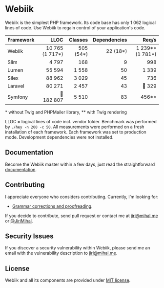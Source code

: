Webiik
======
Webiik is the simplest PHP framework. Its code base has only 1 062 logical lines of code. Use&nbsp;Webiik to regain control of your application's code. 
 
| Framework | LLOC | Classes | Dependencies | Req/s |
| :-------- | ---: | ------: | -----------: | ----: |
| Webiik  | 10 765 (1 717*) | 505 (54*) | 22 (18*) | 1 239** (1 781*) |
| Slim | 4 797 | 168 | 9 | 998 |
| Lumen | 55 594 | 1 558 | 50 | 1 339 |
| Silex | 88 962 | 3 029 | 45 | 736 |
| Laravel | 80 271 | 2 457 | 43 | 🐌 329 |
| Symfony | 🤯 182 807 | 5 510 | 83 | 456** |

\* without Twig and PHPMailer library, \** with Twig rendering

LLOC = logical lines of code incl. vendor folder. Benchmark was performed by `./hey -n 200 -c 50`. All measurements were performed on a fresh installation of each framework. Each framework was set to production mode. Development dependencies were not installed. 

Documentation
-------------
Become the Webiik master within a few days, just read the straightforward [documentation][1].

Contributing
------------
I appreciate everyone who considers contributing. Currently, I’m looking for: 

*  [Grammar corrections and proofreading](mdfiles.md).

If you decide to contribute, send pull request or contact me at jiri@mihal.me or [@JiriMihal](https://twitter.com/jirimihal).

Security Issues
---------------
If you discover a security vulnerability within Webiik, please send me an email with the vulnerability description to jiri@mihal.me.

License
-------
Webiik and all its components are provided under [MIT license][2]. 

[1]: https://www.webiik.com
[2]: http://opensource.org/licenses/MIT